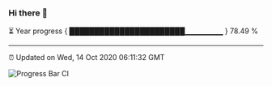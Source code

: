 ### Hi there 👋

⏳ Year progress { ███████████████████████▁▁▁▁▁▁▁ } 78.49 %

---

⏰ Updated on Wed, 14 Oct 2020 06:11:32 GMT

![Progress Bar CI](https://github.com/liununu/liununu/workflows/Progress%20Bar%20CI/badge.svg)

